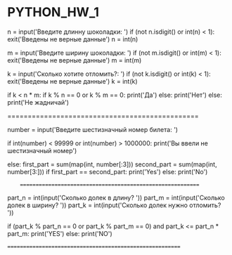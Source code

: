 # PYTHON_HW_1
n = input('Введите длинну шоколадки: ')
if (not n.isdigit() or int(n) < 1):
    exit('Введены не верные данные')
n = int(n)

m = input('Введите ширину шоколадки: ')
if (not m.isdigit() or int(m) < 1):
    exit('Введены не верные данные')
m = int(m)

k = input('Сколько хотите отломить?: ')
if (not k.isdigit() or int(k) < 1):
    exit('Введены не верные данные')
k = int(k)

if k < n * m:
    if k % n == 0 or k % m == 0:
        print('Да')
    else:
        print('Нет')
else:
    print('Не жадничай')

===============================================

number = input('Введите шестизначный номер билета: ')

if int(number) < 99999 or int(number) > 1000000:
    print('Вы ввели не шестизначный номер')

else:
    first_part = sum(map(int, number[:3]))
    second_part = sum(map(int, number[3:]))
    if first_part == second_part:
        print('Yes')
    else:
        print('No')
        
        =========================================================
        
part_n = int(input('Сколько долек в длину? '))
part_m = int(input('Сколько долек в ширину? '))
part_k = int(input('Сколько долек нужно отломить? '))

if (part_k % part_n == 0 or part_k % part_m == 0) and part_k <= part_n * part_m:
    print('YES')
else:
    print('NO')
    
    =======================================================
    
    
